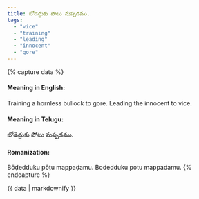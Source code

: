 ```yaml
---
title: బోడెద్దుకు పోటు మప్పడము.
tags:
  - "vice"
  - "training"
  - "leading"
  - "innocent"
  - "gore"
---
```


{% capture data %}
#### Meaning in English:
Training a hornless bullock to gore.
Leading the innocent to vice.

#### Meaning in Telugu:
బోడెద్దుకు పోటు మప్పడము.

#### Romanization:
Bōḍedduku pōṭu mappaḍamu.
Bodedduku potu mappadamu.
{% endcapture %}

{{ data | markdownify }}

